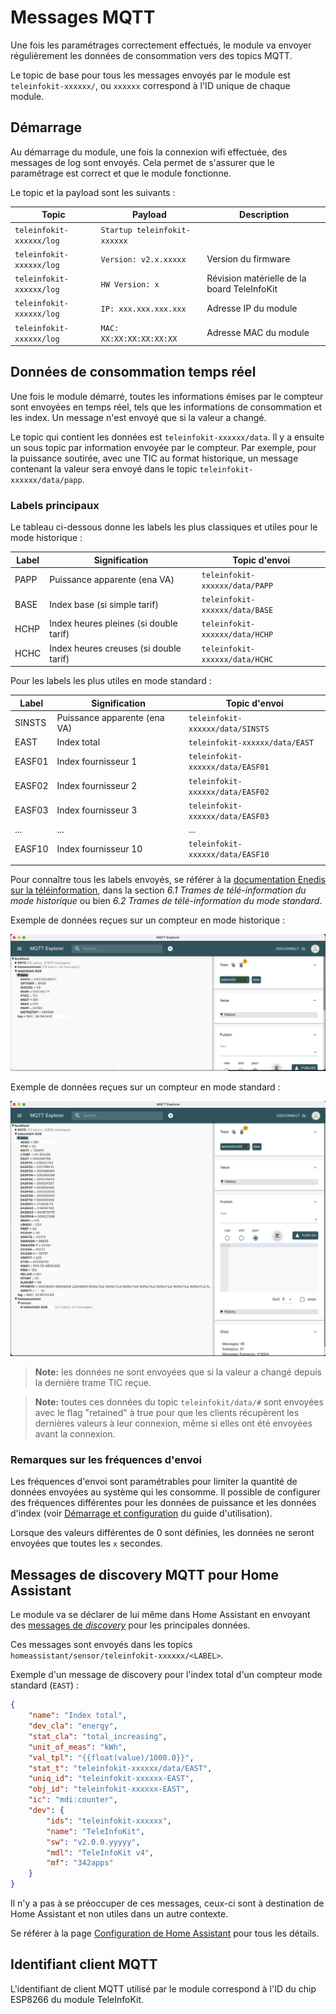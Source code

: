 # Messages MQTT

Une fois les paramétrages correctement effectués, le module va envoyer régulièrement les données de consommation vers des topics MQTT.

Le topic de base pour tous les messages envoyés par le module est `teleinfokit-xxxxxx/`, ou `xxxxxx` correspond à l'ID unique de chaque module.

## Démarrage

Au démarrage du module, une fois la connexion wifi effectuée, des messages de log sont envoyés. Cela permet de s'assurer que le paramétrage est correct et que le module fonctionne.

Le topic et la payload sont les suivants :

|Topic|Payload|Description|
|--|--|--|
|`teleinfokit-xxxxxx/log`|`Startup teleinfokit-xxxxxx`||
|`teleinfokit-xxxxxx/log`|`Version: v2.x.xxxxx`|Version du firmware|
|`teleinfokit-xxxxxx/log`|`HW Version: x`|Révision matérielle de la board TeleInfoKit|
|`teleinfokit-xxxxxx/log`|`IP: xxx.xxx.xxx.xxx`|Adresse IP du module|
|`teleinfokit-xxxxxx/log`|`MAC: XX:XX:XX:XX:XX:XX`|Adresse MAC du module|

## Données de consommation temps réel

Une fois le module démarré, toutes les informations émises par le compteur sont envoyées en temps réel, tels que les informations de consommation et les index. Un message n'est envoyé que si la valeur a changé.

Le topic qui contient les données est `teleinfokit-xxxxxx/data`. Il y a ensuite un sous topic par information envoyée par le compteur. Par exemple, pour la puissance soutirée, avec une TIC au format historique, un message contenant la valeur sera envoyé dans le topic `teleinfokit-xxxxxx/data/papp`.

### Labels principaux

Le tableau ci-dessous donne les labels les plus classiques et utiles pour le mode historique :

| Label | Signification                          | Topic d'envoi                  |
| ----- | -------------------------------------- | ------------------------------ |
| PAPP  | Puissance apparente (ena VA)           | `teleinfokit-xxxxxx/data/PAPP` |
| BASE  | Index base (si simple tarif)           | `teleinfokit-xxxxxx/data/BASE` |
| HCHP  | Index heures pleines (si double tarif) | `teleinfokit-xxxxxx/data/HCHP` |
| HCHC  | Index heures creuses (si double tarif) | `teleinfokit-xxxxxx/data/HCHC` |

Pour les labels les plus utiles en mode standard : 

| Label  | Signification                | Topic d'envoi                    |
| ------ | ---------------------------- | -------------------------------- |
| SINSTS | Puissance apparente (ena VA) | `teleinfokit-xxxxxx/data/SINSTS` |
| EAST   | Index total                  | `teleinfokit-xxxxxx/data/EAST`   |
| EASF01 | Index fournisseur 1          | `teleinfokit-xxxxxx/data/EASF01` |
| EASF02 | Index fournisseur 2          | `teleinfokit-xxxxxx/data/EASF02` |
| EASF03 | Index fournisseur 3          | `teleinfokit-xxxxxx/data/EASF03` |
| ...    | ...                          | ...                              |
| EASF10 | Index fournisseur 10         | `teleinfokit-xxxxxx/data/EASF10` |
|        |                              |                                  |

Pour connaître tous les labels envoyés, se référer à la [documentation Enedis sur la téléinformation](https://www.enedis.fr/sites/default/files/Enedis-NOI-CPT_54E.pdf), dans la section *6.1 Trames de télé-information du mode historique* ou bien *6.2 Trames de télé-information du mode standard*.

Exemple de données reçues sur un compteur en mode historique :

![mqtt_std](./img/data_mqtt_hist.png)

Exemple de données reçues sur un compteur en mode standard :

![mqtt_std](./img/data_mqtt_std.png)

> **Note:** les données ne sont envoyées que si la valeur a changé depuis la dernière trame TIC reçue.

> **Note:** toutes ces données du topic `teleinfokit/data/#` sont envoyées avec le flag "retained" à true pour que les clients récupèrent les dernières valeurs à leur connexion, même si elles ont été envoyées avant la connexion.

### Remarques sur les fréquences d'envoi

Les fréquences d'envoi sont paramétrables pour limiter la quantité de données envoyées au système qui les consomme. Il possible de configurer des fréquences différentes pour les données de puissance et les données d'index (voir [Démarrage et configuration](./user-guide.md#Demarrage-et-configuration) du guide d'utilisation).

Lorsque des valeurs différentes de 0 sont définies, les données ne seront envoyées que toutes les `x` secondes.

## Messages de discovery MQTT pour Home Assistant

Le module va se déclarer de lui même dans Home Assistant en envoyant des [messages de *discovery*](https://www.home-assistant.io/integrations/mqtt/#mqtt-discovery) pour les principales données.

Ces messages sont envoyés dans les topics `homeassistant/sensor/teleinfokit-xxxxxx/<LABEL>`.

Exemple d'un message de discovery pour l'index total d'un compteur mode standard (`EAST`) :

```json
{
    "name": "Index total",
    "dev_cla": "energy",
    "stat_cla": "total_increasing",
    "unit_of_meas": "kWh",
    "val_tpl": "{{float(value)/1000.0}}",
    "stat_t": "teleinfokit-xxxxxx/data/EAST",
    "uniq_id": "teleinfokit-xxxxxx-EAST",
    "obj_id": "teleinfokit-xxxxxx-EAST",
    "ic": "mdi:counter",
    "dev": {
        "ids": "teleinfokit-xxxxxx",
        "name": "TeleInfoKit",
        "sw": "v2.0.0.yyyyy",
        "mdl": "TeleInfoKit v4",
        "mf": "342apps"
    }
}
```

Il n'y a pas à se préoccuper de ces messages, ceux-ci sont à destination de Home Assistant et non utiles dans un autre contexte.

Se référer à la page [Configuration de Home Assistant](./configuration-ha.md) pour tous les détails.

## Identifiant client MQTT

L'identifiant de client MQTT utilisé par le module correspond à l'ID du chip ESP8266 du module TeleInfoKit.